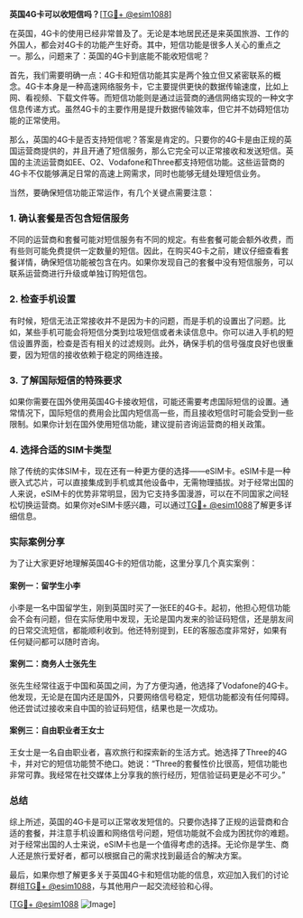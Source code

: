 **英国4G卡可以收短信吗？**[[TG💪+ @esim1088](https://t.me/s/esim1088)]

在英国，4G卡的使用已经非常普及了。无论是本地居民还是来英国旅游、工作的外国人，都会对4G卡的功能产生好奇。其中，短信功能是很多人关心的重点之一。那么，问题来了：英国的4G卡到底能不能收短信呢？

首先，我们需要明确一点：4G卡和短信功能其实是两个独立但又紧密联系的概念。4G卡本身是一种高速网络服务卡，它主要提供更快的数据传输速度，比如上网、看视频、下载文件等。而短信功能则是通过运营商的通信网络实现的一种文字信息传递方式。虽然4G卡的主要作用是提升数据传输效率，但它并不妨碍短信功能的正常使用。

那么，英国的4G卡是否支持短信呢？答案是肯定的。只要你的4G卡是由正规的英国运营商提供的，并且开通了短信服务，那么它完全可以正常接收和发送短信。英国的主流运营商如EE、O2、Vodafone和Three都支持短信功能。这些运营商的4G卡不仅能够满足日常的高速上网需求，同时也能够无缝处理短信业务。

当然，要确保短信功能正常运作，有几个关键点需要注意：

### 1. **确认套餐是否包含短信服务**
不同的运营商和套餐可能对短信服务有不同的规定。有些套餐可能会额外收费，而有些则可能免费提供一定数量的短信。因此，在购买4G卡之前，建议仔细查看套餐详情，确保短信功能被包含在内。如果你发现自己的套餐中没有短信服务，可以联系运营商进行升级或单独订购短信包。

### 2. **检查手机设置**
有时候，短信无法正常接收并不是因为卡的问题，而是手机的设置出了问题。比如，某些手机可能会将短信分类到垃圾短信或者未读信息中。你可以进入手机的短信设置界面，检查是否有相关的过滤规则。此外，确保手机的信号强度良好也很重要，因为短信的接收依赖于稳定的网络连接。

### 3. **了解国际短信的特殊要求**
如果你需要在国外使用英国4G卡接收短信，可能还需要考虑国际短信的设置。通常情况下，国际短信的费用会比国内短信高一些，而且接收短信时可能会受到一些限制。如果你计划在国外使用短信功能，建议提前咨询运营商的相关政策。

### 4. **选择合适的SIM卡类型**
除了传统的实体SIM卡，现在还有一种更方便的选择——eSIM卡。eSIM卡是一种嵌入式芯片，可以直接集成到手机或其他设备中，无需物理插拔。对于经常出国的人来说，eSIM卡的优势非常明显，因为它支持多国漫游，可以在不同国家之间轻松切换运营商。如果你对eSIM卡感兴趣，可以通过[TG💪+ @esim1088](https://t.me/s/esim1088)了解更多详细信息。

### 实际案例分享

为了让大家更好地理解英国4G卡的短信功能，这里分享几个真实案例：

#### 案例一：留学生小李
小李是一名中国留学生，刚到英国时买了一张EE的4G卡。起初，他担心短信功能会不会有问题，但在实际使用中发现，无论是国内发来的验证码短信，还是朋友间的日常交流短信，都能顺利收到。他还特别提到，EE的客服态度非常好，如果有任何疑问都可以随时咨询。

#### 案例二：商务人士张先生
张先生经常往返于中国和英国之间，为了方便沟通，他选择了Vodafone的4G卡。他发现，无论是在国内还是国外，只要网络信号稳定，短信功能都没有任何障碍。他还尝试过接收来自中国的验证码短信，结果也是一次成功。

#### 案例三：自由职业者王女士
王女士是一名自由职业者，喜欢旅行和探索新的生活方式。她选择了Three的4G卡，并对它的短信功能赞不绝口。她说：“Three的套餐性价比很高，短信功能也非常可靠。我经常在社交媒体上分享我的旅行经历，短信验证码更是必不可少。”

### 总结

综上所述，英国的4G卡是可以正常收发短信的。只要你选择了正规的运营商和合适的套餐，并注意手机设置和网络信号问题，短信功能就不会成为困扰你的难题。对于经常出国的人士来说，eSIM卡也是一个值得考虑的选择。无论你是学生、商人还是旅行爱好者，都可以根据自己的需求找到最适合的解决方案。

最后，如果你想了解更多关于英国4G卡和短信功能的信息，欢迎加入我们的讨论群组[TG💪+ @esim1088](https://t.me/s/esim1088)，与其他用户一起交流经验和心得。

[[TG💪+ @esim1088](https://t.me/s/esim1088) ![Image](https://i.postimg.cc/4NQfJmqS/Snipaste-2025-05-13-00-14-12.png)]